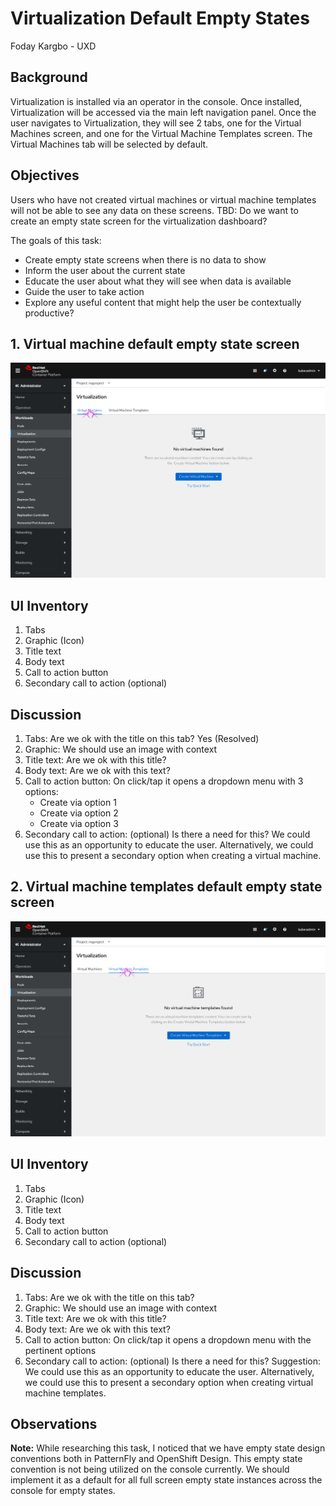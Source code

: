 # Virtualization Default Empty States
Foday Kargbo - UXD
## Background
Virtualization is installed via an operator in the console. Once installed,  Virtualization will be accessed via the main left navigation panel. Once the user navigates to Virtualization, they will see 2 tabs, one for the Virtual Machines screen, and one for the Virtual Machine Templates screen. The Virtual Machines tab will be selected by default.
## Objectives
Users who have not created virtual machines or virtual machine templates will not be able to see any data on these screens. 
TBD: Do we want to create an empty state screen for the virtualization dashboard?

The goals of this task:
- Create empty state screens when there is no data to show
- Inform the user about the current state
- Educate the user about what they will see when data is available
- Guide the user to take action
- Explore any useful content that might help the user be contextually productive?
## 1. Virtual machine default empty state screen
![Virtual machines empty state screen](img/virtual-machines-empty-state.png "Virtual machines empty state screen")
## UI Inventory
1. Tabs
2. Graphic (Icon)
3. Title text
4. Body text
5. Call to action button
6. Secondary call to action (optional)

## Discussion
1. Tabs: Are we ok with the title on this tab? Yes (Resolved)
2. Graphic: We should use an image with context 
3. Title text: Are we ok with this title?
4. Body text: Are we ok with this text?
5. Call to action button: On click/tap it opens a dropdown menu with 3 options:
    - Create via option 1
    - Create via option 2
    - Create via option 3
6. Secondary call to action: (optional) Is there a need for this? We could use this as an opportunity to educate the user. Alternatively, we could use this to present a secondary option when creating a virtual machine.

## 2. Virtual machine templates default empty state screen
![Virtual machine templates empty state screen](img/virtual-machine-templates-empty-state.png "Virtual machine templates empty state screen")
## UI Inventory
1. Tabs
2. Graphic (Icon)
3. Title text
4. Body text
5. Call to action button
6. Secondary call to action (optional)

## Discussion
1. Tabs: Are we ok with the title on this tab?
2. Graphic: We should use an image with context 
3. Title text: Are we ok with this title?
4. Body text: Are we ok with this text?
5. Call to action button: On click/tap it opens a dropdown menu with the pertinent options
6. Secondary call to action: (optional) Is there a need for this? Suggestion: We could use this as an opportunity to educate the user. Alternatively, we could use this to present a secondary option when creating virtual machine templates.
## Observations
**Note:** While researching this task, I noticed that we have empty state design conventions both in PatternFly and OpenShift Design. This empty state convention is not being utilized on the console currently. We should implement it as a default for all full screen empty state instances across the console for empty states.

